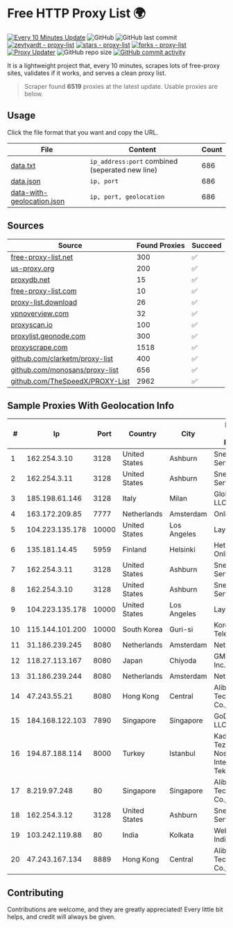 
# Free HTTP Proxy List 🌍

[![Every 10 Minutes Update](https://github.com/mertguvencli/http-proxy-list/actions/workflows/main.yml/badge.svg?branch=main)](https://github.com/mertguvencli/http-proxy-list/actions/workflows/main.yml)
![GitHub](https://img.shields.io/github/license/mertguvencli/http-proxy-list)
![GitHub last commit](https://img.shields.io/github/last-commit/mertguvencli/http-proxy-list)
[![zevtyardt - proxy-list](https://img.shields.io/static/v1?label=zevtyardt&message=proxy-list&color=blue&logo=github)](https://github.com/zevtyardt/proxy-list "Go to GitHub repo")
[![stars - proxy-list](https://img.shields.io/github/stars/zevtyardt/proxy-list?style=social)](https://github.com/zevtyardt/proxy-list)
[![forks - proxy-list](https://img.shields.io/github/forks/zevtyardt/proxy-list?style=social)](https://github.com/zevtyardt/proxy-list)
[![Proxy Updater](https://github.com/zevtyardt/proxy-list/workflows/Proxy%20Updater/badge.svg)](https://github.com/zevtyardt/proxy-list/actions?query=workflow:"Proxy+Updater")
![GitHub repo size](https://img.shields.io/github/repo-size/zevtyardt/proxy-list)
[![GitHub commit activity](https://img.shields.io/github/commit-activity/m/zevtyardt/proxy-list?logo=commits)](https://github.com/zevtyardt/proxy-list/commits/main)

It is a lightweight project that, every 10 minutes, scrapes lots of free-proxy sites, validates if it works, and serves a clean proxy list.

> Scraper found **6519** proxies at the latest update. Usable proxies are below.

## Usage

Click the file format that you want and copy the URL.

|File|Content|Count|
|----|-------|-----|
|[data.txt](https://raw.githubusercontent.com/mertguvencli/http-proxy-list/main/proxy-list/data.txt)|`ip_address:port` combined (seperated new line)|686|
|[data.json](https://raw.githubusercontent.com/mertguvencli/http-proxy-list/main/proxy-list/data.json)|`ip, port`|686|
|[data-with-geolocation.json](https://raw.githubusercontent.com/mertguvencli/http-proxy-list/main/proxy-list/data-with-geolocation.json)|`ip, port, geolocation`|686|

## Sources

|Source|Found Proxies|Succeed|
|------|-------------|-------|
|[free-proxy-list.net](https://free-proxy-list.net)|300|✅|
|[us-proxy.org](https://www.us-proxy.org)|200|✅|
|[proxydb.net](http://proxydb.net)|15|✅|
|[free-proxy-list.com](https://free-proxy-list.com/?page=&port=&type%5B%5D=http&type%5B%5D=https&up_time=0&search=Search)|10|✅|
|[proxy-list.download](https://www.proxy-list.download/HTTP)|26|✅|
|[vpnoverview.com](https://vpnoverview.com/privacy/anonymous-browsing/free-proxy-servers)|32|✅|
|[proxyscan.io](https://www.proxyscan.io)|100|✅|
|[proxylist.geonode.com](https://proxylist.geonode.com/api/proxy-list?limit=300&page=1&sort_by=lastChecked&sort_type=desc&protocols=http,https)|300|✅|
|[proxyscrape.com](https://api.proxyscrape.com/v2/?request=displayproxies&protocol=http&timeout=10000&country=all&ssl=all&anonymity=all)|1518|✅|
|[github.com/clarketm/proxy-list](https://raw.githubusercontent.com/clarketm/proxy-list/master/proxy-list-raw.txt)|400|✅|
|[github.com/monosans/proxy-list](https://raw.githubusercontent.com/monosans/proxy-list/main/proxies/http.txt)|656|✅|
|[github.com/TheSpeedX/PROXY-List](https://raw.githubusercontent.com/TheSpeedX/PROXY-List/master/http.txt)|2962|✅|


## Sample Proxies With Geolocation Info

|#|Ip|Port|Country|City|Internet Service Provider|
|-|--|----|-------|----|-------------------------|
|1|162.254.3.10|3128|United States|Ashburn|Sneaker Server|
|2|162.254.3.11|3128|United States|Ashburn|Sneaker Server|
|3|185.198.61.146|3128|Italy|Milan|Global Router LLC|
|4|163.172.209.85|7777|Netherlands|Amsterdam|Online SAS NL|
|5|104.223.135.178|10000|United States|Los Angeles|LayerHost|
|6|135.181.14.45|5959|Finland|Helsinki|Hetzner Online GmbH|
|7|162.254.3.11|3128|United States|Ashburn|Sneaker Server|
|8|162.254.3.10|3128|United States|Ashburn|Sneaker Server|
|9|104.223.135.178|10000|United States|Los Angeles|LayerHost|
|10|115.144.101.200|10000|South Korea|Guri-si|Korea Telecom|
|11|31.186.239.245|8080|Netherlands|Amsterdam|NetSkope Inc|
|12|118.27.113.167|8080|Japan|Chiyoda|GMO Internet, Inc.|
|13|31.186.239.244|8080|Netherlands|Amsterdam|NetSkope Inc|
|14|47.243.55.21|8080|Hong Kong|Central|Alibaba (US) Technology Co., Ltd.|
|15|184.168.122.103|7890|Singapore|Singapore|GoDaddy.com, LLC|
|16|194.87.188.114|8000|Turkey|Istanbul|Kadir Huseyin Tezcan Nosspeed Internet Teknolojileri|
|17|8.219.97.248|80|Singapore|Singapore|Alibaba (US) Technology Co., Ltd.|
|18|162.254.3.12|3128|United States|Ashburn|Sneaker Server|
|19|103.242.119.88|80|India|Kolkata|Web Werks India Pvt. Ltd.|
|20|47.243.167.134|8889|Hong Kong|Central|Alibaba (US) Technology Co., Ltd.|



## Contributing

Contributions are welcome, and they are greatly appreciated! Every
little bit helps, and credit will always be given.

